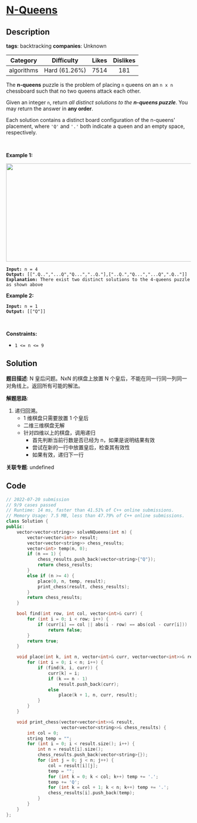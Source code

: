 # [N-Queens](https://leetcode.com/problems/n-queens/description/)

## Description

**tags**: backtracking
**companies**: Unknown

| Category | Difficulty | Likes | Dislikes |
| :------: | :--------: | :---: | :------: |
| algorithms | Hard (61.26%) | 7514 | 181 |

<p>The <strong>n-queens</strong> puzzle is the problem of placing <code>n</code> queens on an <code>n x n</code> chessboard such that no two queens attack each other.</p>

<p>Given an integer <code>n</code>, return <em>all distinct solutions to the <strong>n-queens puzzle</strong></em>. You may return the answer in <strong>any order</strong>.</p>

<p>Each solution contains a distinct board configuration of the n-queens&#39; placement, where <code>&#39;Q&#39;</code> and <code>&#39;.&#39;</code> both indicate a queen and an empty space, respectively.</p>

<p>&nbsp;</p>
<p><strong>Example 1:</strong></p>
<img alt="" src="https://assets.leetcode.com/uploads/2020/11/13/queens.jpg" style="width: 600px; height: 268px;" />
<pre><code><strong>Input:</strong> n = 4
<strong>Output:</strong> [[&quot;.Q..&quot;,&quot;...Q&quot;,&quot;Q...&quot;,&quot;..Q.&quot;],[&quot;..Q.&quot;,&quot;Q...&quot;,&quot;...Q&quot;,&quot;.Q..&quot;]]
<strong>Explanation:</strong> There exist two distinct solutions to the 4-queens puzzle as shown above</code></pre>

<p><strong>Example 2:</strong></p>

<pre><code><strong>Input:</strong> n = 1
<strong>Output:</strong> [[&quot;Q&quot;]]</code></pre>

<p>&nbsp;</p>
<p><strong>Constraints:</strong></p>

<ul>
	<li><code>1 &lt;= n &lt;= 9</code></li>
</ul>

## Solution

**题目描述**: N 皇后问题。NxN 的棋盘上放置 N 个皇后，不能在同一行同一列同一对角线上。返回所有可能的解法。

**解题思路**:

1. 递归回溯。
    - 1 维棋盘只需要放置 1 个皇后
    - 二维三维棋盘无解
    - 针对四维以上的棋盘，调用递归
      - 首先判断当前行数是否已经为 n，如果是说明结果有效
      - 尝试在新的一行中放置皇后，检查其有效性
      - 如果有效，递归下一行

**关联专题**: undefined

## Code

```cpp
// 2022-07-20 submission
// 9/9 cases passed
// Runtime: 14 ms, faster than 41.51% of C++ online submissions.
// Memory Usage: 7.5 MB, less than 47.79% of C++ online submissions.
class Solution {
public:
    vector<vector<string>> solveNQueens(int n) {
        vector<vector<int>> result;
        vector<vector<string>> chess_results;
        vector<int> temp(n, 0);
        if (n == 1) {
            chess_results.push_back(vector<string>{"Q"});
            return chess_results;
        }
        else if (n >= 4) {
            place(0, n, temp, result);
            print_chess(result, chess_results);
        }
        return chess_results;
    }

    bool find(int row, int col, vector<int>& curr) {
        for (int i = 0; i < row; i++) {
            if (curr[i] == col || abs(i - row) == abs(col - curr[i]))
                return false;
        }
        return true;
    }

    void place(int k, int n, vector<int>& curr, vector<vector<int>>& result) {
        for (int i = 0; i < n; i++) {
            if (find(k, i, curr)) {
                curr[k] = i;
                if (k == n - 1)
                    result.push_back(curr);
                else
                    place(k + 1, n, curr, result);
            }
        }
    }

    void print_chess(vector<vector<int>>& result,
                     vector<vector<string>>& chess_results) {
        int col = 0;
        string temp = "";
        for (int i = 0; i < result.size(); i++) {
            int n = result[i].size();
            chess_results.push_back(vector<string>{});
            for (int j = 0; j < n; j++) {
                col = result[i][j];
                temp = "";
                for (int k = 0; k < col; k++) temp += '.';
                temp += 'Q';
                for (int k = col + 1; k < n; k++) temp += '.';
                chess_results[i].push_back(temp);
            }
        }
    }
};
```
